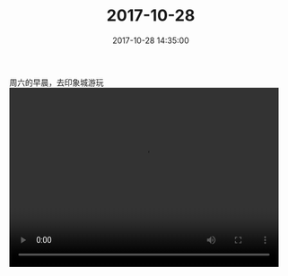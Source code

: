 ﻿---
title: "2017-10-28"
date: 2017-10-28 14:35:00
tags: 视频
categories: 爸爸
---
周六的早晨，去印象城游玩
<video src="http://oy07drb41.bkt.clouddn.com/53ed76707f6f651fdd7b6d95fcd38400.mp4" width="480" height="320" controls>
your browser does not support the video tag
</video>
